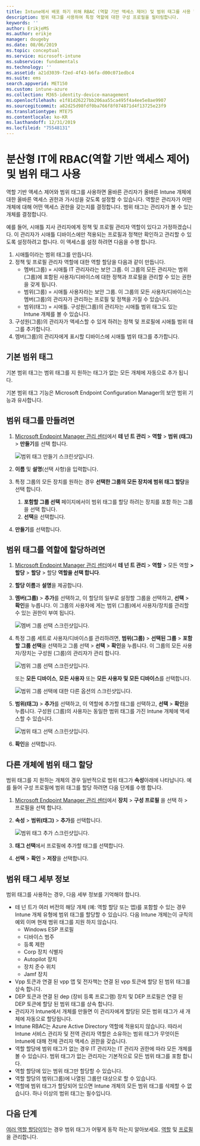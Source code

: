 ```yaml
---
title: Intune에서 배포 하기 위해 RBAC (역할 기반 액세스 제어) 및 범위 태그를 사용 합니다. | Microsoft Docs
description: 범위 태그를 사용하여 특정 역할에 대한 구성 프로필을 필터링합니다.
keywords: ''
author: ErikjeMS
ms.author: erikje
manager: dougeby
ms.date: 08/06/2019
ms.topic: conceptual
ms.service: microsoft-intune
ms.subservice: fundamentals
ms.technology: ''
ms.assetid: a21d3039-f2ed-4f43-b6fa-d00c071edbc4
ms.suite: ems
search.appverid: MET150
ms.custom: intune-azure
ms.collection: M365-identity-device-management
ms.openlocfilehash: e1f81d26227bb206aa55ca495f4a4ee5e8ae9907
ms.sourcegitcommit: a82d25d98fdf0ba766f8f074871d4f13725e23f9
ms.translationtype: MTE75
ms.contentlocale: ko-KR
ms.lasthandoff: 12/31/2019
ms.locfileid: "75548131"
---
```

# <a name="use-role-based-access-control-rbac-and-scope-tags-for-distributed-it"></a>분산형 IT에 RBAC(역할 기반 액세스 제어) 및 범위 태그 사용

역할 기반 액세스 제어와 범위 태그를 사용하면 올바른 관리자가 올바른 Intune 개체에 대한 올바른 액세스 권한과 가시성을 갖도록 설정할 수 있습니다. 역할은 관리자가 어떤 개체에 대해 어떤 액세스 권한을 갖는지를 결정합니다. 범위 태그는 관리자가 볼 수 있는 개체를 결정합니다.

예를 들어, 시애틀 지사 관리자에게 정책 및 프로필 관리자 역할이 있다고 가정하겠습니다. 이 관리자가 시애틀 디바이스에만 적용되는 프로필과 정책만 확인하고 관리할 수 있도록 설정하려고 합니다. 이 액세스를 설정 하려면 다음을 수행 합니다.

1. 시애틀이라는 범위 태그를 만듭니다.
2. 정책 및 프로필 관리자 역할에 대한 역할 할당을 다음과 같이 만듭니다. 
    - 멤버(그룹) = 시애틀 IT 관리자라는 보안 그룹. 이 그룹의 모든 관리자는 범위(그룹)에 포함된 사용자/디바이스에 대한 정책과 프로필을 관리할 수 있는 권한을 갖게 됩니다.
    - 범위(그룹) = 시애틀 사용자라는 보안 그룹. 이 그룹의 모든 사용자/디바이스는 멤버(그룹)의 관리자가 관리하는 프로필 및 정책을 가질 수 있습니다. 
    - 범위(태그) = 시애틀. 구성원(그룹)의 관리자는 시애틀 범위 태그도 있는 Intune 개체를 볼 수 있습니다.
3. 구성원(그룹)의 관리자가 액세스할 수 있게 하려는 정책 및 프로필에 시애틀 범위 태그를 추가합니다.
4. 멤버(그룹)의 관리자에게 표시할 디바이스에 시애틀 범위 태그를 추가합니다. 

## <a name="default-scope-tag"></a>기본 범위 태그
기본 범위 태그는 범위 태그를 지 원하는 태그가 없는 모든 개체에 자동으로 추가 됩니다.

기본 범위 태그 기능은 Microsoft Endpoint Configuration Manager의 보안 범위 기능과 유사합니다. 

## <a name="to-create-a-scope-tag"></a>범위 태그를 만들려면

1. [Microsoft Endpoint Manager 관리 센터](https://go.microsoft.com/fwlink/?linkid=2109431)에서 **테 넌 트 관리** > **역할** > **범위 (태그)**  > **만들기**를 선택 합니다.

    ![범위 태그 만들기 스크린샷입니다.](./media/scope-tags/create-scope-tag.png)

2. **이름** 및 **설명**(선택 사항)을 입력합니다.
3. 특정 그룹의 모든 장치를 원하는 경우 **선택한 그룹의 모든 장치에 범위 태그 할당**을 선택 합니다.
    1. **포함할 그룹 선택** 페이지에서이 범위 태그를 할당 하려는 장치를 포함 하는 그룹을 선택 합니다.
    2. **선택**을 선택합니다.
4. **만들기**를 선택합니다.

## <a name="to-assign-a-scope-tag-to-a-role"></a>범위 태그를 역할에 할당하려면

1. [Microsoft Endpoint Manager 관리 센터](https://go.microsoft.com/fwlink/?linkid=2109431)에서 **테 넌 트 관리** > **역할** > 모든 역할  **> 할당** > **할당** > 할당 **역할을 선택 합니다**.
2. **할당 이름**과 **설명**을 제공합니다.
3. **멤버(그룹)**  > **추가**를 선택하고, 이 할당의 일부로 설정할 그룹을 선택하고, **선택** > **확인**을 누릅니다. 이 그룹의 사용자에 게는 범위 (그룹)에서 사용자/장치를 관리할 수 있는 권한이 부여 됩니다.

    ![멤버 그룹 선택 스크린샷입니다.](./media/scope-tags/select-member-groups.png)

4. 특정 그룹 세트로 사용자/디바이스를 관리하려면, **범위(그룹)**  > **선택된 그룹** > **포함할 그룹 선택**을 선택하고 그룹 선택 > **선택** > **확인**을 누릅니다. 이 그룹의 모든 사용자/장치는 구성원 (그룹)의 관리자가 관리 합니다.

    ![범위 그룹 선택 스크린샷입니다.](./media/scope-tags/select-scope-groups.png)

    또는 **모든 디바이스**, **모든 사용자** 또는 **모든 사용자 및 모든 디바이스**를 선택합니다.

    ![범위 그룹 선택에 대한 다른 옵션의 스크린샷입니다.](./media/scope-tags/scope-group-other-options.png)
    
5. **범위(태그)**  > **추가**를 선택하고, 이 역할에 추가할 태그를 선택하고, **선택** > **확인**을 누릅니다. 구성원 (그룹)의 사용자는 동일한 범위 태그를 가진 Intune 개체에 액세스할 수 있습니다.

    ![범위 태그 선택 스크린샷입니다.](./media/scope-tags/select-scope-tags.png)

6. **확인**을 선택합니다. 

## <a name="assign-scope-tags-to-other-objects"></a>다른 개체에 범위 태그 할당

범위 태그를 지 원하는 개체의 경우 일반적으로 범위 태그가 **속성**아래에 나타납니다. 예를 들어 구성 프로필에 범위 태그를 할당 하려면 다음 단계를 수행 합니다.

1. [Microsoft Endpoint Manager 관리 센터](https://go.microsoft.com/fwlink/?linkid=2109431)에서 **장치** > **구성 프로필** 을 선택 하 > 프로필을 선택 합니다.

2. **속성** > **범위(태그)**  > **추가**를 선택합니다.

    ![범위 태그 추가 스크린샷입니다.](./media/scope-tags/add-scope-tags.png)

3. **태그 선택**에서 프로필에 추가할 태그를 선택합니다.
4. **선택** > **확인** > **저장**을 선택합니다.


## <a name="scope-tag-details"></a>범위 태그 세부 정보
범위 태그를 사용하는 경우, 다음 세부 정보를 기억해야 합니다. 

- 테 넌 트가 여러 버전의 해당 개체 (예: 역할 할당 또는 앱)를 포함할 수 있는 경우 Intune 개체 유형에 범위 태그를 할당할 수 있습니다.
  다음 Intune 개체는이 규칙의 예외 이며 현재 범위 태그를 지원 하지 않습니다.
    - Windows ESP 프로필
    - 디바이스 범주
    - 등록 제한
    - Corp 장치 식별자
    - Autopilot 장치
    - 장치 준수 위치
    - Jamf 장치
- Vpp 토큰과 연결 된 vpp 앱 및 전자책는 연결 된 vpp 토큰에 할당 된 범위 태그를 상속 합니다.
- DEP 토큰과 연결 된 dep (장비 등록 프로그램) 장치 및 DEP 프로필은 연결 된 DEP 토큰에 할당 된 범위 태그를 상속 합니다.
- 관리자가 Intune에서 개체를 만들면 이 관리자에게 할당된 모든 범위 태그가 새 개체에 자동으로 할당됩니다.
- Intune RBAC는 Azure Active Directory 역할에 적용되지 않습니다. 따라서 Intune 서비스 관리자 및 전역 관리자 역할은 소유하는 범위 태그가 무엇이든 Intune에 대해 전체 관리자 액세스 권한을 갖습니다.
- 역할 할당에 범위 태그가 없는 경우 IT 관리자는 IT 관리자 권한에 따라 모든 개체를 볼 수 있습니다. 범위 태그가 없는 관리자는 기본적으로 모든 범위 태그를 포함 합니다.
- 역할 할당에 있는 범위 태그만 할당할 수 있습니다.
- 역할 할당의 범위(그룹)에 나열된 그룹만 대상으로 할 수 있습니다.
- 역할에 범위 태그가 할당되어 있으면 Intune 개체의 모든 범위 태그를 삭제할 수 없습니다. 하나 이상의 범위 태그는 필수입니다.

## <a name="next-steps"></a>다음 단계

[여러 역할 할당이](role-based-access-control.md#multiple-role-assignments)있는 경우 범위 태그가 어떻게 동작 하는지 알아보세요.
[역할](role-based-access-control.md) 및 [프로필](../configuration/device-profile-assign.md)을 관리합니다.
